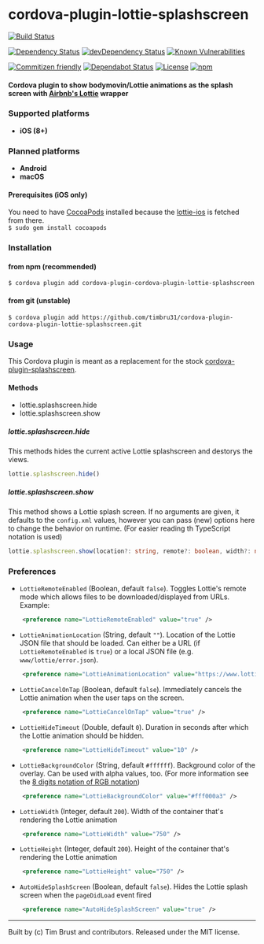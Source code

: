 # cordova-plugin-lottie-splashscreen
[![Build Status](https://travis-ci.org/timbru31/cordova-plugin-lottie-splashscreen.svg?branch=master)](https://travis-ci.org/timbru31/cordova-plugin-lottie-splashscreen)

[![Dependency Status](https://david-dm.org/timbru31/cordova-plugin-lottie-splashscreen.svg)](https://david-dm.org/timbru31/cordova-plugin-lottie-splashscreen)
[![devDependency Status](https://david-dm.org/timbru31/cordova-plugin-lottie-splashscreen/dev-status.svg)](https://david-dm.org/timbru31/cordova-plugin-lottie-splashscreen#info=devDependencies)
[![Known Vulnerabilities](https://snyk.io/test/github/timbru31/cordova-plugin-lottie-splashscreen/badge.svg)](https://snyk.io/test/github/timbru31/cordova-plugin-lottie-splashscreen)

[![Commitizen friendly](https://img.shields.io/badge/commitizen-friendly-brightgreen.svg)](http://commitizen.github.io/cz-cli/)
[![Dependabot Status](https://api.dependabot.com/badges/status?host=github&repo=timbru31/cordova-plugin-lottie-splashscreen)](https://dependabot.com)
[![License](https://img.shields.io/badge/License-MIT-blue.svg)](LICENSE)
[![npm](https://img.shields.io/npm/v/cordova-plugin-lottie-splashscreen.svg)](https://www.npmjs.com/package/cordova-plugin-lottie-splashscreen)

#### Cordova plugin to show bodymovin/Lottie animations as the splash screen with [Airbnb's Lottie](http://airbnb.io/lottie/) wrapper

### Supported platforms

* **iOS (8+)**

### Planned platforms

* **Android**
* **macOS**

#### Prerequisites (iOS only)

You need to have [CocoaPods](https://cocoapods.org/) installed because the [lottie-ios](https://cocoapods.org/pods/lottie-ios) is fetched from there.  
`$ sudo gem install cocoapods`

### Installation

#### from npm (recommended)
`$ cordova plugin add cordova-plugin-cordova-plugin-lottie-splashscreen`

#### from git (unstable)
`$ cordova plugin add https://github.com/timbru31/cordova-plugin-cordova-plugin-lottie-splashscreen.git`

### Usage

This Cordova plugin is meant as a replacement for the stock [cordova-plugin-splashscreen](https://github.com/apache/cordova-plugin-splashscreen).

#### Methods

* lottie.splashscreen.hide
* lottie.splashscreen.show

##### lottie.splashscreen.hide

This methods hides the current active Lottie splashscreen and destorys the views.
```js
lottie.splashscreen.hide()
```

##### lottie.splashscreen.show

This method shows a Lottie splash screen. If no arguments are given, it defaults to the `config.xml` values, however you can pass (new) options here to change the behavior on runtime. (For easier reading th TypeScript notation is used)

```ts
lottie.splashscreen.show(location?: string, remote?: boolean, width?: number, height?: number)
```

### Preferences

* `LottieRemoteEnabled` (Boolean, default `false`). Toggles Lottie's remote mode which allows files to be downloaded/displayed from URLs. Example:
```xml
    <preference name="LottieRemoteEnabled" value="true" />
```

* `LottieAnimationLocation` (String, default `""`). Location of the Lottie JSON file that should be loaded. Can either be a URL (if `LottieRemoteEnabled` is `true`) or a local JSON file (e.g. `www/lottie/error.json`).
```xml
    <preference name="LottieAnimationLocation" value="https://www.lottiefiles.com/storage/datafiles/N085wuw0PbkS20l/data.json" />
```

* `LottieCancelOnTap` (Boolean, default `false`). Immediately cancels the Lottie animation when the user taps on the screen.
```xml
    <preference name="LottieCancelOnTap" value="true" />
```

* `LottieHideTimeout` (Double, default `0`). Duration in seconds after which the Lottie animation should be hidden.
```xml
    <preference name="LottieHideTimeout" value="10" />
```

* `LottieBackgroundColor` (String, default `#ffffff`). Background color of the overlay. Can be used with alpha values, too. (For more information see the [8 digits notation of RGB notation](https://drafts.csswg.org/css-color/#hex-notation))
```xml
    <preference name="LottieBackgroundColor" value="#fff000a3" />
```

* `LottieWidth` (Integer, default `200`). Width of the container that's rendering the Lottie animation
```xml
    <preference name="LottieWidth" value="750" />
```

* `LottieHeight` (Integer, default `200`). Height of the container that's rendering the Lottie animation
```xml
    <preference name="LottieHeight" value="750" />
```

* `AutoHideSplashScreen` (Boolean, default `false`). Hides the Lottie splash screen when the `pageDidLoad` event fired
```xml
    <preference name="AutoHideSplashScreen" value="true" />
```

---
Built by (c) Tim Brust and contributors. Released under the MIT license.
